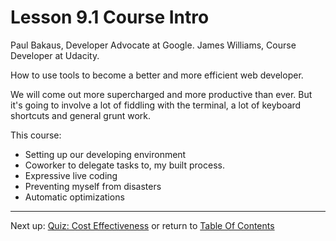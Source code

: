 # Lesson 9.1 Course Intro

Paul Bakaus, Developer Advocate at Google.
James Williams, Course Developer at Udacity.

How to use tools to become a better and more efficient web developer.

We will come out more supercharged and more productive than ever. But it's going to involve a lot of fiddling with the terminal, a lot of keyboard shortcuts and general grunt work.  

This course:
- Setting up our developing environment
- Coworker to delegate tasks to, my built process.
- Expressive live coding
- Preventing myself from disasters
- Automatic optimizations

- - -
Next up: [Quiz: Cost Effectiveness](ND024_Part3_Lesson09_02.md) or return to [Table Of Contents](./ND024_TableOfContents.md)
